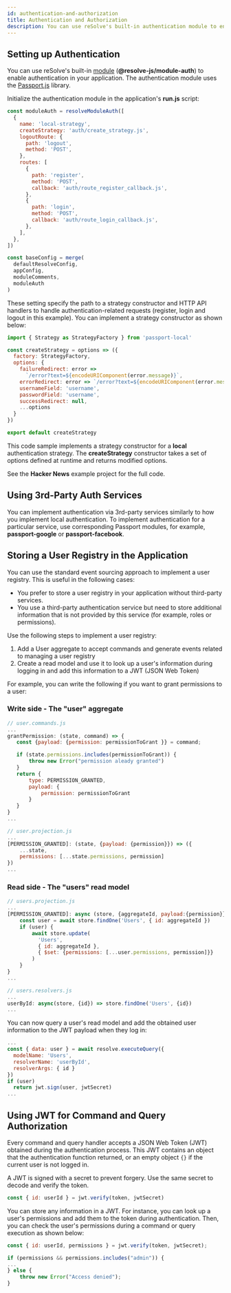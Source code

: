 ```yaml
---
id: authentication-and-authorization
title: Authentication and Authorization
description: You can use reSolve's built-in authentication module to enable authentication in your application.
---
```


## Setting up Authentication

You can use reSolve's built-in [module](modules.md) (**@resolve-js/module-auth**) to enable authentication in your application. The authentication module uses the [Passport.js](http://www.passportjs.org/) library.

Initialize the authentication module in the application's **run.js** script:

```js
const moduleAuth = resolveModuleAuth([
  {
    name: 'local-strategy',
    createStrategy: 'auth/create_strategy.js',
    logoutRoute: {
      path: 'logout',
      method: 'POST',
    },
    routes: [
      {
        path: 'register',
        method: 'POST',
        callback: 'auth/route_register_callback.js',
      },
      {
        path: 'login',
        method: 'POST',
        callback: 'auth/route_login_callback.js',
      },
    ],
  },
])

const baseConfig = merge(
  defaultResolveConfig,
  appConfig,
  moduleComments,
  moduleAuth
)
```

These setting specify the path to a strategy constructor and HTTP API handlers to handle authentication-related requests (register, login and logout in this example). You can implement a strategy constructor as shown below:

<!-- prettier-ignore-start -->

[embedmd]:# (../examples/hacker-news/js/auth/create_strategy.js /^/ /\n$/)
```js
import { Strategy as StrategyFactory } from 'passport-local'

const createStrategy = options => ({
  factory: StrategyFactory,
  options: {
    failureRedirect: error =>
      `/error?text=${encodeURIComponent(error.message)}`,
    errorRedirect: error => `/error?text=${encodeURIComponent(error.message)}`,
    usernameField: 'username',
    passwordField: 'username',
    successRedirect: null,
    ...options
  }
})

export default createStrategy
```

<!-- prettier-ignore-end -->

This code sample implements a strategy constructor for a **local** authentication strategy. The **createStrategy** constructor takes a set of options defined at runtime and returns modified options.

See the **Hacker News** example project for the full code.

## Using 3rd-Party Auth Services

You can implement authentication via 3rd-party services similarly to how you implement local authentication. To implement authentication for a particular service, use corresponding Passport modules, for example, **passport-google** or **passport-facebook**.

## Storing a User Registry in the Application

You can use the standard event sourcing approach to implement a user registry. This is useful in the following cases:

- You prefer to store a user registry in your application without third-party services.
- You use a third-party authentication service but need to store additional information that is not provided by this service (for example, roles or permissions).

Use the following steps to implement a user registry:

1. Add a User aggregate to accept commands and generate events related to managing a user registry
2. Create a read model and use it to look up a user's information during logging in and add this information to a JWT (JSON Web Token)

For example, you can write the following if you want to grant permissions to a user:

### Write side - The "user" aggregate

```js
// user.commands.js
...
grantPermission: (state, command) => {
   const {payload: {permission: permissionToGrant }} = command;

   if (state.permissions.includes(permissionToGrant)) {
       throw new Error("permission aleady granted")
   }
   return {
       type: PERMISSION_GRANTED,
       payload: {
           permission: permissionToGrant
       }
   }
}
...
```

```js
// user.projection.js
...
[PERMISSION_GRANTED]: (state, {payload: {permission}}) => ({
    ...state,
    permissions: [...state.permissions, permission]
})
...
```

### Read side - The "users" read model

```js
// users.projection.js
...
[PERMISSION_GRANTED]: async (store, {aggregateId, payload:{permission}}) => {
    const user = await store.findOne('Users', { id: aggregateId })
    if (user) {
        await store.update(
          'Users',
          { id: aggregateId },
          { $set: {permissions: [...user.permissions, permission]}}
        )
    }
}
...
```

```js
// users.resolvers.js
...
userById: async(store, {id}) => store.findOne('Users', {id})
...
```

You can now query a user's read model and add the obtained user information to the JWT payload when they log in:

```js
...
const { data: user } = await resolve.executeQuery({
  modelName: 'Users',
  resolverName: 'userById',
  resolverArgs: { id }
})
if (user)
  return jwt.sign(user, jwtSecret)
...
```

## Using JWT for Command and Query Authorization

Every command and query handler accepts a JSON Web Token (JWT) obtained during the authentication process. This JWT contains an object that the authentication function returned, or an empty object `{}` if the current user is not logged in.

A JWT is signed with a secret to prevent forgery. Use the same secret to decode and verify the token.

```js
const { id: userId } = jwt.verify(token, jwtSecret)
```

You can store any information in a JWT. For instance, you can look up a user's permissions and add them to the token
during authentication. Then, you can check the user's permissions during a command or query execution as shown below:

```js
const { id: userId, permissions } = jwt.verify(token, jwtSecret);

if (permissions && permissions.includes("admin")) {
...
} else {
    throw new Error("Access denied");
}
```

